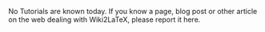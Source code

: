 No Tutorials are known today. If you know a page, blog post or other article on the web dealing with Wiki2LaTeX, please report it here.